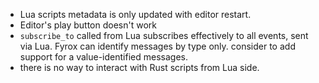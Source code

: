 * Lua scripts metadata is only updated with editor restart.
* Editor's play button doesn't work
* `subscribe_to` called from Lua subscribes effectively to all events, sent via Lua. Fyrox can identify messages by type only. consider to add support for a value-identified messages.
* there is no way to interact with Rust scripts from Lua side.
